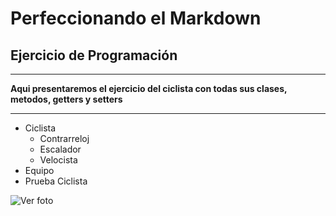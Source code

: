 # Perfeccionando el Markdown
## Ejercicio de Programación

---

**Aqui presentaremos el ejercicio del ciclista con todas sus clases, metodos, getters y setters**

***

- Ciclista
    - Contrarreloj
    - Escalador
    - Velocista
- Equipo
- Prueba Ciclista


![Ver foto](Imágenes/133687632127443581.jpg "Si se puede") 

